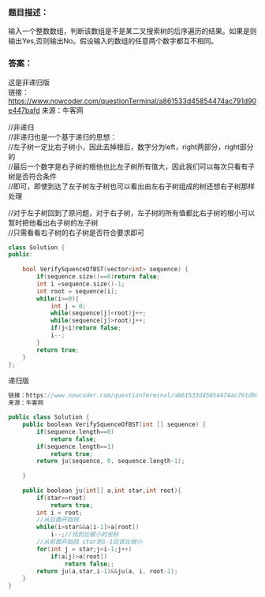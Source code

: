 ### 题目描述：
输入一个整数数组，判断该数组是不是某二叉搜索树的后序遍历的结果。如果是则输出Yes,否则输出No。假设输入的数组的任意两个数字都互不相同。
### 答案：
这是非递归版<br />
链接：https://www.nowcoder.com/questionTerminal/a861533d45854474ac791d90e447bafd
来源：牛客网

//非递归 <br />
//非递归也是一个基于递归的思想：<br />
//左子树一定比右子树小，因此去掉根后，数字分为left，right两部分，right部分的<br />
//最后一个数字是右子树的根他也比左子树所有值大，因此我们可以每次只看有子树是否符合条件<br />
//即可，即使到达了左子树左子树也可以看出由左右子树组成的树还想右子树那样处理<br />
 
//对于左子树回到了原问题，对于右子树，左子树的所有值都比右子树的根小可以暂时把他看出右子树的左子树<br />
//只需看看右子树的右子树是否符合要求即可<br />
```C++
class Solution {
public:
    
    bool VerifySquenceOfBST(vector<int> sequence) {
        if(sequence.size()==0)return false;
        int i =sequence.size()-1;
        int root = sequence[i];
        while(i>=0){
            int j = 0;
            while(sequence[j]<root)j++;
            while(sequence[j]>root)j++;
            if(j<i)return false;
            i--;
        }
        return true;
    }
};
```
递归版
```C++
链接：https://www.nowcoder.com/questionTerminal/a861533d45854474ac791d90e447bafd
来源：牛客网

public class Solution {
    public boolean VerifySquenceOfBST(int [] sequence) {
        if(sequence.length==0)
            return false;
        if(sequence.length==1)
            return true;
        return ju(sequence, 0, sequence.length-1);
         
    }
     
    public boolean ju(int[] a,int star,int root){
        if(star>=root)
            return true;
        int i = root;
        //从后面开始找
        while(i>star&&a[i-1]>a[root])
            i--;//找到比根小的坐标
        //从前面开始找 star到i-1应该比根小
        for(int j = star;j<i-1;j++)
            if(a[j]>a[root])
                return false;;
        return ju(a,star,i-1)&&ju(a, i, root-1);
    }
}
```

